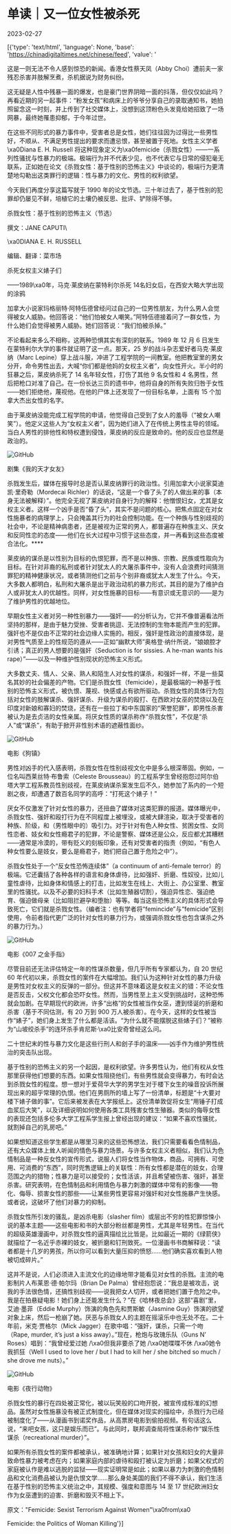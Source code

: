 # 单读｜又一位女性被杀死

2023-02-27

[{'type': 'text/html', 'language': None, 'base': 'https://chinadigitaltimes.net/chinese/feed', 'value': '

<div class="su-spoiler-title)

标题：又一位女性被杀死

作者：单读

发表日期：2023.2.26

来源：

主题归类：

CDS收藏：

版权说明：该作品版权归原作者所有。中国数字时代仅对原作进行存档，以对抗中国的网络审查。详细版权说明。





![GitHub](https://chinadigitaltimes.net/chinese/files/2023/02/post-693326-63fccfa506980.gif)

这是一则无法不令人感到惊恐的新闻。香港女性蔡天凤（Abby Choi）遭前夫一家残忍杀害并肢解烹煮，杀机据说为财务纠纷。

这无疑是人性中残暴一面的爆发，也是豪门世界阴暗一面的抖落，但仅仅如此吗？再看近期的另一起事件：“粉发女孩”和病床上的爷爷分享自己的录取通知书，她拍照留念这一时刻，并上传到了社交媒体上，没想到这顶粉色头发竟给她招致了一场网暴，最终她罹患抑郁，于今年过世。

在这些不同形式的暴力事件中，受害者总是女性，她们往往因为过得比一些男性好，不顺从、不满足男性提出的要求而遭忌恨，甚至被置于死地。女性主义学者\xa0Diana E. H. Russell 将这种现象定义为\xa0femicide（杀戮女性）——一系列性骚扰与性暴力的极端。极端行为并不代表少见，也不代表它与日常的侵犯毫无联系，正如她在论文《杀戮女性：基于性别的恐怖主义》中谈论的，极端行为更清楚地勾勒出这类罪行的逻辑：性与暴力的文化、男性的权利欲望。

今天我们再度分享这篇写就于 1990 年的论文节选。三十年过去了，基于性别的犯罪却仍屡见不鲜，培植它的土壤仍被反思、批评、铲除得不够。

杀戮女性：基于性别的恐怖主义（节选）

撰文：JANE CAPUTI\\

\xa0DIANA E. H. RUSSELL

编辑、翻译：菜市场

杀死女权主义婊子们

——1989\xa0年，马克·莱皮纳在蒙特利尔杀死 14名妇女后，在西安大略大学出现的涂鸦

加拿大小说家玛格丽特·阿特伍德曾经问过自己的一位男性朋友，为什么男人会觉得被女人威胁。他回答说：“他们怕被女人嘲笑。”阿特伍德接着问了一群女性，为什么她们会觉得被男人威胁。她们回答说：“我们怕被杀掉。”

不论看起来多么不相称，这两种恐惧其实有深刻的联系。1989 年 12 月 6 日发生在蒙特利尔大学的事件就证明了这一点。那天，25 岁的战斗杂志爱好者马克·莱皮纳（Marc Lepine）穿上战斗服，冲进了工程学院的一间教室。他把教室里的男女分开，命令男性出去，大喊“你们都是他妈的女权主义者”，向女性开火。半小时的狂暴之后，莱皮纳杀死了 14 名年轻女性，打伤了其他 9 名女性和 4 名男性，然后把枪口对准了自己。在一份长达三页的遗书中，他将自身的所有失败归咎于女性——她们拒绝他，蔑视他。在他的尸体上还发现了一份目标名单，上面有 15 个加拿大杰出女性的名字。

由于莱皮纳没能完成工程学院的申请，他觉得自己受到了女人的羞辱（“被女人嘲笑”）。他定义这些人为“女权主义者”，因为她们进入了在传统上男性主导的领域。当白人男性的排他性和特权遭到侵蚀，莱皮纳的反应是致命的。他的反应也显然是政治的。

![GitHub](https://chinadigitaltimes.net/chinese/files/2023/02/post-693326-63fccfa6a1c6e.)

剧集《我的天才女友》

杀戮发生后，媒体在报导时总是否认莱皮纳罪行的政治性。引用加拿大小说家莫迪凯·里奇勒（Mordecai Richler）的话说，“这是一个昏了头了的人做出来的事（本身无法被解释）”。他完全无视了莱皮纳对自身行为的解释：他憎恨妇女，尤其是女权主义者。这样一个凶手是否“昏了头”，其实不是问题的核心。把焦点固定在对女性施暴者的病理学上，只会掩盖其行为的社会控制功能。在一个种族与性别歧视的社会中，不论是精神病患者，还是被视为正常的男人，都普遍存在种族主义、厌女和反同性恋的态度——他们在长大过程中习惯于这些态度，并一再看到这些态度被合法化。****

莱皮纳的谋杀是以性别为目标的仇恨犯罪，而不是以种族、宗教、民族或性取向为目标。在针对非裔的私刑或者针对犹太人的大屠杀事件中，没有人会浪费时间猜测罪犯的精神健康状况，或者猜测他们之前与个别非裔或犹太人发生了什么。今天，大多数人都明白，私刑和大屠杀是出于政治动机的暴力形式，其目的是为了维护白人或非犹太人的优越性。同样，对女性施暴的目标——有意识或无意识的——是为了维护男性的优越地位。

早期女性主义者对另一种性别暴力——强奸——的分析认为，它并不像普遍看法所坚持的那样，是由于魅力受挫、受害者挑逗、无法控制的生物本能而产生的犯罪。强奸也不是仅由不正常的社会边缘人实施的。相反，强奸是性政治的直接体现，是对男性气质至上的性规范的遵从——正如“幽默大师”奥格登·纳什所说，“娘娘腔才引诱；真正的男人想要的是强奸（Seduction is for sissies. A he-man wants his rape）”——以及一种维护性别现状的恐怖主义形式。

大多数丈夫、情人、父亲、熟人和陌生人对女性的谋杀，和强奸一样，不是一些莫名其妙的社会偏差的产物。它们是杀戮女性（femicide），是最极端的一种基于性别的恐怖主义形式，被仇恨、蔑视、快感或占有欲所驱动。杀戮女性的具体行为包括对女性的肢解谋杀、强奸谋杀、升级为谋杀的殴打、在西欧对女巫的焚烧以及在印度对新娘和寡妇的焚烧，还有在一些拉丁和中东国家的“荣誉犯罪”，即男性杀害被认为是去贞洁的女性亲属。将厌女性质的谋杀称作“杀戮女性”，不仅是“杀人”或“谋杀”，有助于掀开非性别术语的遮蔽性面纱。

![GitHub](https://chinadigitaltimes.net/chinese/files/2023/02/post-693326-63fccfa969f11.png)

电影《狗镇》

男性对凶手的代入感表明，杀戮女性在性别歧视文化中是多么根深蒂固。例如，一位名叫西莱丝特·布鲁索（Celeste Brousseau）的工程系学生曾经抱怨过阿尔伯塔大学工程系教员性别歧视，在莱皮纳谋杀案发生后不久，她参加了系内的一个短剧之夜，却遭遇了数百名同学的高呼：“打死这个婊子！”

厌女不仅激发了针对女性的暴力，还扭曲了媒体对这类犯罪的报道。媒体曝光中，杀戮女性、强奸和殴打行为在不同程度上被埋没，或被大肆渲染，取决于受害者的种族、阶级，和（男性眼中的）吸引力。对于针对有色人种女性、贫困女性、女同性恋者、妓女和女性瘾君子的犯罪，不论是警察、媒体还是公众，反应都尤其糟糕——通常是冷漠的，带有贬义的刻板印象，还有对受害者的指责（例如，“有色人种女性要么是妓女，要么是瘾君子，她们把自己置于危险之中”）。

杀戮女性处于一个“反女性恐怖连续体”（a continuum of anti-female terror）的极端。它还囊括了各种各样的语言和身体虐待，比如强奸、折磨、性奴役，比如儿童性虐待，比如身体和情感上的打击，比如发生在线上、大街上、办公室里、教室里的性骚扰。以及不必要的妇科手术（比如生殖器切割），强迫异性恋、强迫绝育、强迫做母亲（比如阻拦避孕和堕胎）等等。每当这些恐怖主义的具体形式会导致死亡，它们就是杀戮女性。（编者注：也有学者将“femincide”与“femicide”区别使用，令前者指代更广泛的针对女性的暴力行为，或强调杀戮女性也包含谋杀之外的暴力行为。）

![GitHub](https://chinadigitaltimes.net/chinese/files/2023/02/post-693326-63fccfac9d6bc.png)

电影《007 之金手指》

尽管目前还无法评估特定一年的性谋杀数量，但几乎所有专家都认为，自 20 世纪 60 年代初以来，杀戮女性的案件在大幅增加。我们认为这种针对女性的暴力升级是男性对女权主义的反弹的一部分。但这并不意味着这是女权主义的错：不论女性是否反击，父权文化都会恐吓女性。然而，当男性至上主义受到挑战时，这种恐怖就会加剧。在早期现代的欧洲，许多“出格”的女性被当作女巫，遭到怪诞的折磨和杀害（基于不同估测，有 20 万到 900 万人被杀害）。在今天，这样的女性被当作“婊子”，她们身上发生了什么都是活该。“为什么就不能摆脱这些婊子们？”被称为“山坡绞杀手”的连环杀手肯尼斯·\xa0比安奇曾经这么问。

二十世纪末的性与暴力文化是这些行刑人和刽子手的温床——凶手作为维护男性统治的突击队出现。

基于性别的恐怖主义的另一个起因，是权利欲望。许多男性认为，他们有权从女性那里获得他们想要的东西。如果女性阻挠他们，有些男性就会变得暴力，有时会达到杀戮女性的程度。想一想对于爱荷华大学的男学生对于楼下女生的噪音投诉所展现出来的超乎常理的仇恨。他们在男厕所的墙上写了一份清单，标题是“十大要对楼下婊子做的事”。它后来被发表在大学报纸上。这份清单敦促将女生“用锤子打成血浆后大笑”，以及详细说明如何使用各类工具残害女性生殖器。类似的侮辱女性的表现还包括多伦多大学工程系学生报上曾经出现的建议：“如果不喜欢性骚扰，就割掉自己的乳房吧。”

如果想知道这些学生都是从哪里习来的这些恐怖想法，我们只需要看看色情制品，还有大众媒体上耸人听闻的情色与暴力场景。与许多女权主义者相似，我们认为色情制品是一种反女性的宣传形式，说服人们将女性当作物体，商品，可拥有、可使用、可消费的“东西”，同时兜售逻辑上的关联性：所有女性都是潜在的妓女，合理范围之内的猎物；性暴力是可以接受的；女性活该，并且希望被伤害、强奸，甚至杀害。研究表明，在色情制品和利用情色与暴力刺激的媒体中常有的影像——物化、侮辱、损害女性的那些——让某些男性更容易对强奸和对女性施暴产生快感。或者说，这破坏了他们对暴力的抑制。

杀戮女性所引发的骚乱，是凶杀电影（slasher film）或层出不穷的性犯罪惊悚小说的基本主题——这些电影和书的大部分粉丝都是男性，尤其是年轻男性。在当代的超级英雄漫画中，对杀戮女性的逼真描绘比比皆是。比如最近一期的《绿箭侠》就描绘了一名近乎赤裸的妓女，被折磨和钉刑致死。一位漫画书书商解释说：“读者都是十几岁的男孩，所以你可以看到大量压抑的愤怒……他们确实喜欢看到人物被切成碎片。”

这并不是说，人们必须进入主流文化的边缘地带才能看见对女性的杀戮。主流的电影制片人布莱恩·德·帕尔玛（Brian De Palma）曾经抱怨说：“我总是被攻击，说我的手法很色情，还搞性别歧视——说我把女人切开，或者把她们置于危险之中。我是在拍悬疑电影！她们身上还能发生什么？”在《哈林夜总会》这部“喜剧”里，艾迪·墨菲（Eddie Murphy）饰演的角色先和贾斯敏（Jasmine Guy）饰演的欲望对象上床，然后一枪崩了她。厌恶与杀戮女人的主题在摇滚乐中也无处不在。二十年前，米克·贾格尔（Mick Jagger）在歌中唱：“强奸，谋杀，只需一个吻（Rape, murder, it&#8217;s just a kiss away）。”现在，枪炮与玫瑰乐队（Guns N&#8217; Roses）唱到：“我曾经爱过她 /\xa0但我非要杀了她 /\xa0她喋喋不休 /\xa0她令我抓狂（Well I used to love her / but I had to kill her / she bitched so much / she drove me nuts）。”

![GitHub](https://chinadigitaltimes.net/chinese/files/2023/02/post-693326-63fccfaf8e822.png)

电影《夜行动物》

杀戮女性的暴行在四处被正常化，被以玩笑般的口吻开脱，被宣传成标准的幻想品。虽然对女性施暴没有被正式制度化，但在媒体对现实的描绘中，杀戮行为已经被制度化了——从漫画书到诺奖作品，从高票房电影到偷拍视频。有句话这么说，“来吧女孩，这只是娱乐而已”。与此同时，联邦调查局将性谋杀称作“娱乐性谋杀（recreational murder）”。

如果所有杀戮女性的案件都被承认，被准确地计算；如果针对女孩和妇女的大量非致命性暴力被考虑在内；如果家庭内部的虐待和殴打被认定为折磨；如果父权式的家庭被认作是难以逃脱的监狱——现实证明常是如此；如果以暴力为刺激的色情制品和文化消费品被认为是仇恨文学……那么身处美国的我们不得不承认，我们生活在基于性别的恐怖主义统治之中，其规模、强度和意图与 14 至 17 世纪欧洲妇女作为女巫遭到的迫害、折磨和毁灭不相上下。

原文：&quot;Femicide: Sexist Terrorism Against Women&quot;\xa0from\xa0

Femicide: the Politics of Woman Killing'}]